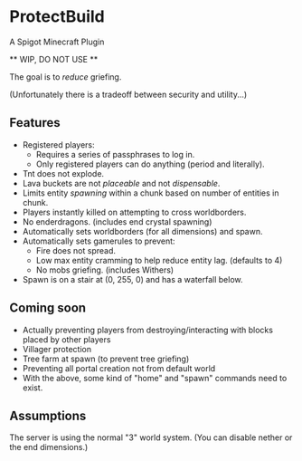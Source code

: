# ProtectBuild
A Spigot Minecraft Plugin

** WIP, DO NOT USE **

The goal is to _reduce_ griefing.

(Unfortunately there is a tradeoff between security and utility...)

## Features

* Registered players:
  * Requires a series of passphrases to log in.
  * Only registered players can do anything (period and literally).
* Tnt does not explode.
* Lava buckets are not _placeable_ and not _dispensable_.
* Limits entity _spawning_ within a chunk based on number of entities in chunk.
* Players instantly killed on attempting to cross worldborders.
* No enderdragons. (includes end crystal spawning)
* Automatically sets worldborders (for all dimensions) and spawn.
* Automatically sets gamerules to prevent:
  * Fire does not spread.
  * Low max entity cramming to help reduce entity lag. (defaults to 4)
  * No mobs griefing. (includes Withers)
* Spawn is on a stair at (0, 255, 0) and has a waterfall below.

## Coming soon

* Actually preventing players from destroying/interacting with blocks placed by other players
* Villager protection
* Tree farm at spawn (to prevent tree griefing)
* Preventing all portal creation not from default world
* With the above, some kind of "home" and "spawn" commands need to exist.

## Assumptions
The server is using the normal "3" world system. (You can disable nether or the end dimensions.)
